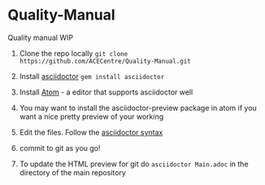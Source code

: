 # Quality-Manual
Quality manual WIP

1. Clone the repo locally
``git clone https://github.com/ACECentre/Quality-Manual.git``

2. Install [asciidoctor](http://asciidoctor.org/#installation)  ``gem install asciidoctor``

3. Install [Atom](https://atom.io) - a editor that supports asciidoctor well

4. You may want to install the asciidoctor-preview package in atom if you want a nice pretty preview of your working

5. Edit the files. Follow the [asciidoctor syntax](http://asciidoctor.org/docs/asciidoc-syntax-quick-reference/)

6. commit to git as you go!

7. To update the HTML preview for git do ``asciidoctor Main.adoc`` in the directory of the main repository
